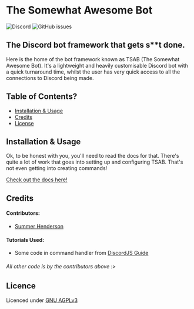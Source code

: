 # The Somewhat Awesome Bot
![Discord](https://img.shields.io/discord/964238274581393418?label=Discord)
![GitHub issues](https://img.shields.io/github/issues/summerisadev/the-somewhat-awesome-bot)

## The Discord bot framework that gets s**t done. 
Here is the home of the bot framework known as TSAB (The Somewhat Awesome Bot). It's a lightweight and heavily customisable Discord bot with a quick turnaround time, whilst the user has very quick access to all the connections to Discord being made.

## Table of Contents?

- [Installation & Usage](#installation--usage)
- [Credits](#credits)
- [License](#licence)

## Installation & Usage

Ok, to be honest with you, you'll need to read the docs for that. There's quite a lot of work that goes into setting up and configuring TSAB. That's not even getting into creating commands!

[Check out the docs here!](https://tsab-docs.summerdev.tk)

## Credits

#### Contributors:
- [Summer Henderson](https://github.com/summerisadev)

#### Tutorials Used:
- Some code in command handler from [DiscordJS Guide](https://discordjs.guide)

###### All other code is by the contributors above :>

## Licence

Licenced under [GNU AGPLv3](https://choosealicense.com/licenses/agpl-3.0/)